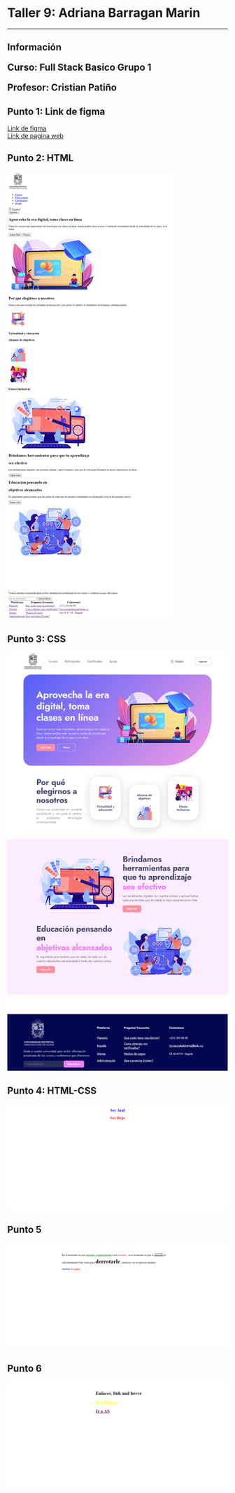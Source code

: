 <h1>Taller 9: Adriana Barragan Marin</h1>
<hr>

<h2>Información</2>
<p>Curso: Full Stack Basico Grupo 1</p>
<P>Profesor: Cristian Patiño</P>

<h2>Punto 1: Link de figma</h2>
<a href="https://www.figma.com/file/DaEujD4MsKESI7L8mvlz5q/Adriana-Barragan?type=design&node-id=0%3A1&t=8BhYXWllHuD4qMH8-1" target="-blank">Link de figma</a>

<br>
<a href= "https://adribama.github.io/taller-9-full-stack/">Link de pagina web</a>

<h2>Punto 2: HTML</h2>
<img src="./public/images/html.png" alt="html">

<h2>Punto 3: CSS</h2>
<img src="./public/images/html-css.png" alt="css">

<h2>Punto 4: HTML-CSS</h2>
<img src="./public/images/punto-4-html-css.png" alt="css">

<h2>Punto 5</h2>
<img src="./public/images/Punto-5.png" alt="css">

<h2>Punto 6</h2>
<img src="./public/images/Punto-6.png" alt="css">
